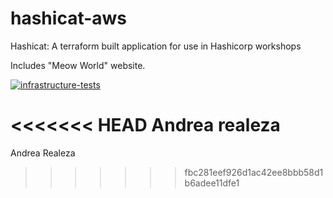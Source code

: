 # hashicat-aws
Hashicat: A terraform built application for use in Hashicorp workshops

Includes "Meow World" website.

[![infrastructure-tests](https://github.com/hashicorp/hashicat-aws/actions/workflows/infrastructure-tests.yml/badge.svg)](https://github.com/hashicorp/hashicat-aws/actions/workflows/infrastructure-tests.yml)

<<<<<<< HEAD
Andrea realeza
=======
Andrea Realeza
>>>>>>> fbc281eef926d1ac42ee8bbb58d1b6adee11dfe1
